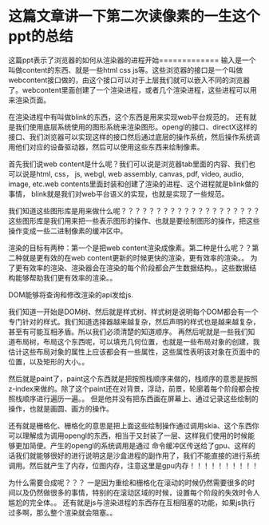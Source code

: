 # 这篇文章讲一下第二次读像素的一生这个ppt的总结

这篇ppt表示了浏览器的如何从渲染器的进程开始=============
输入是一个叫做content的东西、就是一些html css js等。这些浏览器的接口是一个叫做webcontent接口做的，由这个接口可以对于上层我们就可以嵌入不同的浏览器了。webcontent里面创建了一个渲染进程，或者几个渲染进程，这些进程可以用来渲染页面。

在渲染进程中有叫做blink的东西，这个东西是用来实现web平台规范的。
还有就是我们使用底层系统使用的图形系统来渲染图形。opengl的接口、directX这样的接口、我们浏览器可以实现这样的接口然后通过底层的操作系统，然后操作系统调用他们对应的设备驱动器，然后可以使用这些东西来绘制像素。

首先我们说web content是什么呢？我们可以说是浏览器tab里面的内容、我们也可以说是html, css， js, webgl, web assembly, canvas, pdf, video, audio, image, etc.web contents里面封装和创建了渲染的进程、这个进程就是blink做的事情， blink就是我们对web平台语义的实现，也就是实现了一些规范。

我们知道这些图形库是用来做什么呢？？？？？？？？？？？？？？？？？？？？
这些图形库是我们用来把一些表示图形的操作、也就是要绘制图形的操作，把这些操作变成一些二进制像素的缓冲区中。

渲染的目标有两种：第一个是把web content渲染成像素。第二种是什么呢？？第二种就是更有效的在web content更新的时候更快的渲染，更有效率的渲染。。
为了更有效率的渲染、渲染器会在渲染的每个阶段都会产生数据结构。。这些数据结构能够帮助我们更有效率的渲染。。

DOM能够将查询和修改渲染的api发给js.

我们知道一开始是DOM树、然后就是样式树、样式树是说明每个DOM都会有一个专门针对的样式。我们知道选择器越来越复杂，然后声明的样式也是越来越复杂，甚至有可能互相矛盾。所以我们必须清楚的知道顺序。
再然后呢就是一些我们知道布局树，布局这个东西呢，可以填充几何位置，也就是一些布局对象的创建，我估计这些布局对象的属性上应该都会有一些属性，这些属性表明该对象在页面中的位置，以及矩形的大小。。

然后就是paint了，paint这个东西就是把按照栈顺序来做的，栈顺序的意思是按照z-index来做的。除了这个paint还在对背景，浮动，前景，轮廓着每个阶段都会按照栈顺序进行遍历一遍。。
但是他并没有把东西画在屏幕上、通过记录这些绘制的操作，也就是画圆、画方的操作。

还有就是栅格化、栅格化的意思是把上面这些绘制操作通过调用skia、这个东西你可以理解成为调用opengl的东西，相当于又封装了一层、这样我们使用的时候能够更加简便。产生的opengl的系统调用是通过
命令缓冲区传送给了gpu、这样的话我们就能够很好的进行说明这是沙盒进程的副作用了，我们不能直接的进行系统调用。然后就产生了内存，位图内存，注意这里是gpu内存！！！！！！！！！！

为什么需要合成呢？？？
一是因为重绘和栅格化在滚动的时候仍然需要很多的时间以及仍然做很多的事情，特别的在滚动区域的时候，设置每个阶段的失效时令人尴尬的完全体。。
还有就是js与渲染进程的东西存在互相阻塞的功能，如果js执行过多啊，那么整个渲染就会阻塞。。

